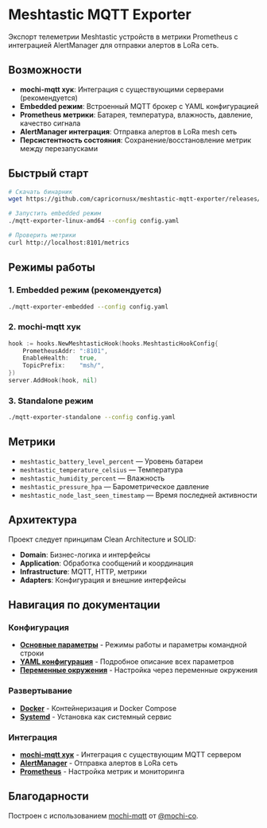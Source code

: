 # Meshtastic MQTT Exporter

Экспорт телеметрии Meshtastic устройств в метрики Prometheus с интеграцией AlertManager для отправки алертов в LoRa сеть.

## Возможности

- **mochi-mqtt хук**: Интеграция с существующими серверами (рекомендуется)
- **Embedded режим**: Встроенный MQTT брокер с YAML конфигурацией  
- **Prometheus метрики**: Батарея, температура, влажность, давление, качество сигнала
- **AlertManager интеграция**: Отправка алертов в LoRa mesh сеть
- **Персистентность состояния**: Сохранение/восстановление метрик между перезапусками

## Быстрый старт

```bash
# Скачать бинарник
wget https://github.com/capricornusx/meshtastic-mqtt-exporter/releases/latest/download/mqtt-exporter-linux-amd64

# Запустить embedded режим
./mqtt-exporter-linux-amd64 --config config.yaml

# Проверить метрики
curl http://localhost:8101/metrics
```

## Режимы работы

### 1. Embedded режим (рекомендуется)
```bash
./mqtt-exporter-embedded --config config.yaml
```

### 2. mochi-mqtt хук
```go
hook := hooks.NewMeshtasticHook(hooks.MeshtasticHookConfig{
    PrometheusAddr: ":8101",
    EnableHealth:   true,
    TopicPrefix:    "msh/",
})
server.AddHook(hook, nil)
```

### 3. Standalone режим
```bash
./mqtt-exporter-standalone --config config.yaml
```

## Метрики

- `meshtastic_battery_level_percent` — Уровень батареи
- `meshtastic_temperature_celsius` — Температура
- `meshtastic_humidity_percent` — Влажность  
- `meshtastic_pressure_hpa` — Барометрическое давление
- `meshtastic_node_last_seen_timestamp` — Время последней активности

## Архитектура

Проект следует принципам Clean Architecture и SOLID:

- **Domain**: Бизнес-логика и интерфейсы
- **Application**: Обработка сообщений и координация
- **Infrastructure**: MQTT, HTTP, метрики
- **Adapters**: Конфигурация и внешние интерфейсы

## Навигация по документации

### Конфигурация
- **[Основные параметры](configuration/basic.md)** - Режимы работы и параметры командной строки
- **[YAML конфигурация](configuration/yaml.md)** - Подробное описание всех параметров
- **[Переменные окружения](configuration/environment.md)** - Настройка через переменные окружения

### Развертывание
- **[Docker](deployment/docker.md)** - Контейнеризация и Docker Compose
- **[Systemd](deployment/systemd.md)** - Установка как системный сервис

### Интеграция
- **[mochi-mqtt хук](integration/hook.md)** - Интеграция с существующим MQTT сервером
- **[AlertManager](integration/alertmanager.md)** - Отправка алертов в LoRa сеть
- **[Prometheus](integration/prometheus.md)** - Настройка метрик и мониторинга

## Благодарности

Построен с использованием [mochi-mqtt](https://github.com/mochi-mqtt/server) от [@mochi-co](https://github.com/mochi-co).